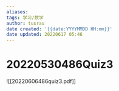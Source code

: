 ```yaml
---
aliases: 
tags: 学习/数学
author: tusrau
date created: '{{date:YYYYMMDD HH:mm}}'
date updated: 20220617 05:46
---
```


# 20220530486Quiz3

![[20220606486quiz3.pdf]]
